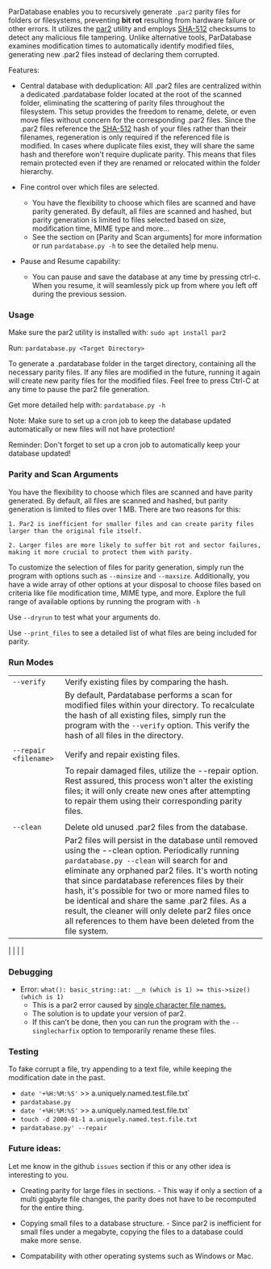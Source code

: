 ParDatabase enables you to recursively generate `.par2` parity files for folders or filesystems, preventing **bit rot** resulting from hardware failure or other errors. It utilizes the [par2](https://manpages.org/par2) utility and employs [SHA-512](https://en.wikipedia.org/wiki/SHA-2) checksums to detect any malicious file tampering. Unlike alternative tools, ParDatabase examines modification times to automatically identify modified files, generating new .par2 files instead of declaring them corrupted.


Features:


* Central database with deduplication:
    All .par2 files are centralized within a dedicated .pardatabase folder located at the root of the scanned folder, eliminating the scattering of parity files throughout the filesystem. This setup provides the freedom to rename, delete, or even move files without concern for the corresponding .par2 files. Since the .par2 files reference the [SHA-512](https://en.wikipedia.org/wiki/SHA-2) hash of your files rather than their filenames, regeneration is only required if the referenced file is modified. In cases where duplicate files exist, they will share the same hash and therefore won't require duplicate parity. This means that files remain protected even if they are renamed or relocated within the folder hierarchy.

* Fine control over which files are selected.
     - You have the flexibility to choose which files are scanned and have parity generated. By default, all files are scanned and hashed, but parity generation is limited to files selected based on size, modification time, MIME type and more...
     - See the section on [Parity and Scan arguments] for more information or run `pardatabase.py -h` to see the detailed help menu.

* Pause and Resume capability:
    - You can pause and save the database at any time by pressing ctrl-c. When you resume, it will seamlessly pick up from where you left off during the previous session.


### Usage

Make sure the par2 utility is installed with: `sudo apt install par2`

Run: `pardatabase.py <Target Directory>`

To generate a .pardatabase folder in the target directory, containing all the necessary parity files. If any files are modified in the future, running it again will create new parity files for the modified files. Feel free to press Ctrl-C at any time to pause the par2 file generation.

Get more detailed help with: `pardatabase.py -h`


Note: Make sure to set up a cron job to keep the database updated automatically or new files will not have protection!

Reminder: Don't forget to set up a cron job to automatically keep your database updated!


### Parity and Scan Arguments

You have the flexibility to choose which files are scanned and have parity generated. By default, all files are scanned and hashed, but parity generation is limited to files over 1 MB. There are two reasons for this:

    1. Par2 is inefficient for smaller files and can create parity files larger than the original file itself.

    2. Larger files are more likely to suffer bit rot and sector failures, making it more crucial to protect them with parity.

To customize the selection of files for parity generation, simply run the program with options such as `--minsize` and `--maxsize`. Additionally, you have a wide array of other options at your disposal to choose files based on criteria like file modification time, MIME type, and more. Explore the full range of available options by running the program with `-h`

Use `--dryrun` to test what your arguments do.

Use `--print_files` to see a detailed list of what files are being included for parity.


### Run Modes

| | |
| :---   | :--- |
| `--verify ` | Verify existing files by comparing the hash. |
|| By default, Pardatabase performs a scan for modified files within your directory. To recalculate the hash of all existing files, simply run the program with the `--verify` option. This verify the hash of all files in the directory. |
| | |
| `--repair <filename>` | Verify and repair existing files. |
| | To repair damaged files, utilize the --repair option. Rest assured, this process won't alter the existing files; it will only create new ones after attempting to repair them using their corresponding parity files. |
| | |
| `--clean` | Delete old unused .par2 files from the database. |
| | Par2 files will persist in the database until removed using the --clean option. Periodically running `pardatabase.py --clean` will search for and eliminate any orphaned par2 files. It's worth noting that since pardatabase references files by their hash, it's possible for two or more named files to be identical and share the same .par2 files. As a result, the cleaner will only delete par2 files once all references to them have been deleted from the file system.
|
| | |

### Debugging

  * Error: `what(): basic_string::at: __n (which is 1) >= this->size() (which is 1)`
    - This is a par2 error caused by [single character file names.](https://github.com/Parchive/par2cmdline/issues/145)
    - The solution is to update your version of par2.
    - If this can’t be done, then you can run the program with the `--singlecharfix` option to temporarily rename these files.

### Testing

To fake corrupt a file, try appending to a text file, while keeping the modification date in the past.


  * `date '+%H:%M:%S'` >> a.uniquely.named.test.file.txt`
  * `pardatabase.py`
  * `date '+%H:%M:%S'` >> a.uniquely.named.test.file.txt`
  * `touch -d 2000-01-1 a.uniquely.named.test.file.txt`
  * `pardatabase.py' --repair`


### Future ideas:

Let me know in the github `issues` section if this or any other idea is interesting to you.

  * Creating parity for large files in sections. - This way if only a section of a multi gigabyte file changes, the parity does not have to be recomputed for the entire thing.

  * Copying small files to a database structure. - Since par2 is inefficient for small files under a megabyte, copying the files to a database could make more sense.

  * Compatability with other operating systems such as Windows or Mac.
